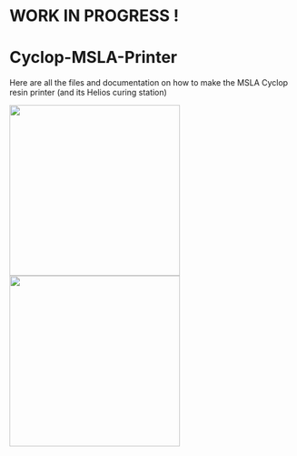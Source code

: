 # WORK IN PROGRESS !

# Cyclop-MSLA-Printer
Here are all the files and documentation on how to make the MSLA Cyclop resin printer (and its Helios curing station)

<img src="https://github.com/user-attachments/assets/3f6423d7-d4d9-450d-b9a8-6193b93963fb" width="300" height="300">
<img src="https://github.com/user-attachments/assets/50a46456-7b4a-43e9-9ccf-e1cde922f779" width="300" height="300">
